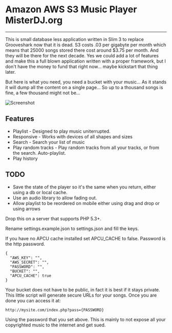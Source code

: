 # Amazon AWS S3 Music Player MisterDJ.org
-----

This is small database less application written in Slim 3 to replace Grooveshark now that it is dead. S3 costs .03 per gigabyte per month which means that 25000 songs stored there cost around $3.75 per month. And they will be there for the next decade. Yes we could add a lot of features and make this a full blown application written with a proper framework, but I don't have the money to fund that right now... maybe kickstart that thing later.

But here is what you need, you need a bucket with your music... As it stands it will dump all the content on a single page... So up to a thousand songs is fine, a few thousand might not be...

![Screenshot](https://raw.githubusercontent.com/etopian/amazon-s3-music-player/master/s3-music-player.png)

## Features
- Playlist - Designed to play music uniterrupted.
- Responsive - Works with devices of all shapes and sizes
- Search - Search your list of music
- Play random tracks - Play random tracks from all your tracks, or from the search. Auto-playlist.
- Play history


## TODO
- Save the state of the player so it's the same when you return, either using a db or local cache.
- Use an audio library to allow fading out.
- Allow playlist to be reordered on mobile either using drag and drop or using arrows

Drop this on a server that supports PHP 5.3+. 

Rename settings.example.json to settings.json and fill the keys.

If you have no APCU cache installed set APCU_CACHE to false. Password is the http password.

```
{
  "AWS_KEY": "",
  "AWS_SECRET": "",
  "PASSWORD": "",
  "BUCKET": "",
  "APCU_CACHE": true
}
```

Your bucket does not have to be public, in fact it is best if it stays private. This little script will generate secure URLs for your songs. Once you are done you can access it at:
```
http://mysite.com/index.php?pass={PASSWORD}
```

Using the password that you set above. This is mainly to not expose all your copyrighted music to the internet and get sued.
